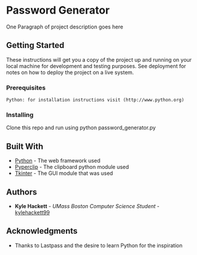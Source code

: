 # Password Generator

One Paragraph of project description goes here

## Getting Started

These instructions will get you a copy of the project up and running on your local machine for development and testing purposes. See deployment for notes on how to deploy the project on a live system.

### Prerequisites

```
Python: for installation instructions visit (http://www.python.org)
```

### Installing

Clone this repo and run using python password_generator.py

## Built With

* [Python](http://www.dropwizard.io/1.0.2/docs/) - The web framework used
* [Pyperclip](https://pypi.org/project/pyperclip/) - The clipboard python module used
* [Tkinter](https://wiki.python.org/moin/TkInter) - The GUI module that was used


## Authors

* **Kyle Hackett** - *UMass Boston Computer Science Student* - [kylehackett99](https://github.com/kylehackett99)


## Acknowledgments

* Thanks to Lastpass and the desire to learn Python for the inspiration
